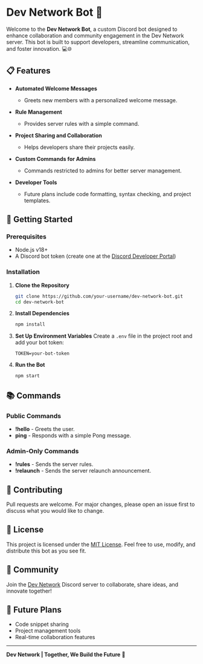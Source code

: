 # Dev Network Bot 🚀

Welcome to the **Dev Network Bot**, a custom Discord bot designed to enhance collaboration and community engagement in the Dev Network server. This bot is built to support developers, streamline communication, and foster innovation. 💻🌐

## 📋 Features

* **Automated Welcome Messages**

  * Greets new members with a personalized welcome message.
* **Rule Management**

  * Provides server rules with a simple command.
* **Project Sharing and Collaboration**

  * Helps developers share their projects easily.
* **Custom Commands for Admins**

  * Commands restricted to admins for better server management.
* **Developer Tools**

  * Future plans include code formatting, syntax checking, and project templates.

## 🚀 Getting Started

### Prerequisites

* Node.js v18+
* A Discord bot token (create one at the [Discord Developer Portal](https://discord.com/developers/applications))

### Installation

1. **Clone the Repository**

   ```bash
   git clone https://github.com/your-username/dev-network-bot.git
   cd dev-network-bot
   ```

2. **Install Dependencies**

   ```bash
   npm install
   ```

3. **Set Up Environment Variables**
   Create a `.env` file in the project root and add your bot token:

   ```
   TOKEN=your-bot-token
   ```

4. **Run the Bot**

   ```bash
   npm start
   ```

## 📚 Commands

### Public Commands

* **!hello** - Greets the user.
* **ping** - Responds with a simple Pong message.

### Admin-Only Commands

* **!rules** - Sends the server rules.
* **!relaunch** - Sends the server relaunch announcement.

## 🤝 Contributing

Pull requests are welcome. For major changes, please open an issue first to discuss what you would like to change.

## 📜 License

This project is licensed under the [MIT License](./LICENSE). Feel free to use, modify, and distribute this bot as you see fit.

## 💬 Community

Join the [Dev Network](https://discord.gg/kp8aTwGMwx) Discord server to collaborate, share ideas, and innovate together!

## 🚧 Future Plans

* Code snippet sharing
* Project management tools
* Real-time collaboration features

---

**Dev Network | Together, We Build the Future** 🚀
